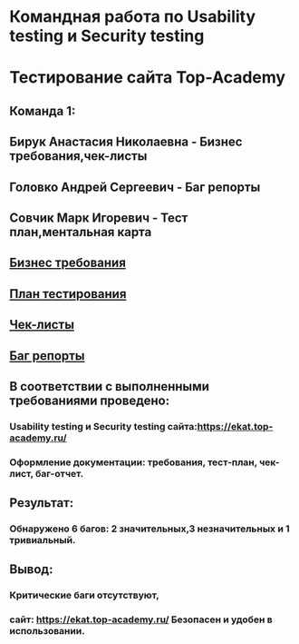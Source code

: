 # Командная работа по Usability testing и Security testing
# Тестирование сайта Top-Academy
## Команда 1:
## Бирук Анастасия Николаевна - Бизнес требования,чек-листы
## Головко Андрей Сергеевич - Баг репорты
## Совчик Марк Игоревич - Тест план,ментальная карта 
## [Бизнес требования](https://docs.google.com/document/d/1YV4UV8OUgJtJP9LPakD6FiBBB7bvkhC2F_iPpN2eme0/edit?usp=sharing)
## [План тестирования](https://docs.google.com/spreadsheets/d/1v2vl1i-DC9DshqvjB4lfXU2GLEXSJw74Tikn82xrF4A/edit?usp=sharing)
## [Чек-листы](https://docs.google.com/document/d/18iefnpKfdJsZEZFCb32qFvDWjlOAluCDY7asPmFfK-s/edit?usp=sharing)
## [Баг репорты](https://docs.google.com/spreadsheets/d/1oTioIku_seB4Hm9EgvOG7YTYJfXOOyMmuQyX4sgcfyw/edit?usp=sharing)
## В соответствии с выполненными требованиями проведено:
### Usability testing и Security testing сайта:https://ekat.top-academy.ru/ 
### Оформление документации: требования, тест-план, чек-лист, баг-отчет. 
## Результат:
### Обнаружено 6 багов: 2 значительных,3 незначительных и 1 тривиальный.
## Вывод:
### Критические баги отсутствуют, 
### сайт: https://ekat.top-academy.ru/  Безопасен и удобен в использовании. 


